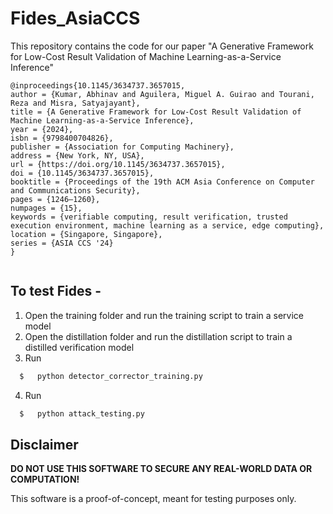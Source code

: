 # Fides_AsiaCCS
This repository contains the code for our paper "A Generative Framework for Low-Cost Result Validation of Machine Learning-as-a-Service Inference"

```
@inproceedings{10.1145/3634737.3657015,
author = {Kumar, Abhinav and Aguilera, Miguel A. Guirao and Tourani, Reza and Misra, Satyajayant},
title = {A Generative Framework for Low-Cost Result Validation of Machine Learning-as-a-Service Inference},
year = {2024},
isbn = {9798400704826},
publisher = {Association for Computing Machinery},
address = {New York, NY, USA},
url = {https://doi.org/10.1145/3634737.3657015},
doi = {10.1145/3634737.3657015},
booktitle = {Proceedings of the 19th ACM Asia Conference on Computer and Communications Security},
pages = {1246–1260},
numpages = {15},
keywords = {verifiable computing, result verification, trusted execution environment, machine learning as a service, edge computing},
location = {Singapore, Singapore},
series = {ASIA CCS '24}
}


```
## To test Fides -

1) Open the training folder and run the training script to train a service model
2) Open the distillation folder and run the distillation script to train a distilled verification model
3) Run
  ```bash
	$   python detector_corrector_training.py
```

4) Run
  ```bash
	$   python attack_testing.py
```


## Disclaimer

**DO NOT USE THIS SOFTWARE TO SECURE ANY 
REAL-WORLD DATA OR COMPUTATION!**

This software is a proof-of-concept, meant for 
testing purposes only.
